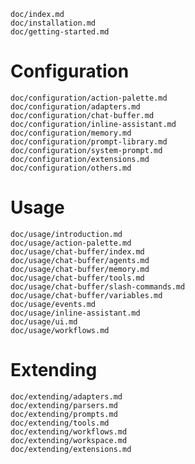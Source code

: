 ```{.include}
doc/index.md
doc/installation.md
doc/getting-started.md
```

# Configuration
```{.include shift-heading-level-by=1}
doc/configuration/action-palette.md
doc/configuration/adapters.md
doc/configuration/chat-buffer.md
doc/configuration/inline-assistant.md
doc/configuration/memory.md
doc/configuration/prompt-library.md
doc/configuration/system-prompt.md
doc/configuration/extensions.md
doc/configuration/others.md
```

# Usage
```{.include shift-heading-level-by=1}
doc/usage/introduction.md
doc/usage/action-palette.md
doc/usage/chat-buffer/index.md
doc/usage/chat-buffer/agents.md
doc/usage/chat-buffer/memory.md
doc/usage/chat-buffer/tools.md
doc/usage/chat-buffer/slash-commands.md
doc/usage/chat-buffer/variables.md
doc/usage/events.md
doc/usage/inline-assistant.md
doc/usage/ui.md
doc/usage/workflows.md
```

# Extending
```{.include shift-heading-level-by=1}
doc/extending/adapters.md
doc/extending/parsers.md
doc/extending/prompts.md
doc/extending/tools.md
doc/extending/workflows.md
doc/extending/workspace.md
doc/extending/extensions.md
```
